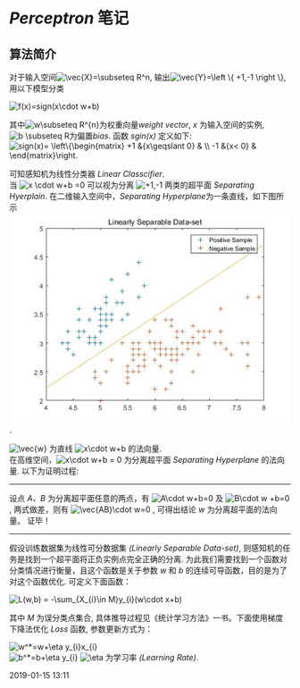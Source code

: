 # ***Perceptron*** 笔记
## 算法简介
对于输入空间<img src="https://latex.codecogs.com/png.latex?\vec{X}=\subseteq&space;R^n" title="\vec{X}=\subseteq R^n" />, 输出<img src="https://latex.codecogs.com/gif.latex?\vec{Y}=\left&space;\{&space;&plus;1,-1&space;\right&space;\}" title="\vec{Y}=\left \{ +1,-1 \right \}" />, 用以下模型分类
  
  <img src="https://latex.codecogs.com/gif.latex?f(x)=sign(x\cdot&space;w&plus;b)" title="f(x)=sign(x\cdot w+b)" />   

 其中<img src="https://latex.codecogs.com/gif.latex?w\subseteq&space;R^{n}" title="w\subseteq R^{n}" />为权重向量*weight vector*,  *x* 为输入空间的实例, <img src="https://latex.codecogs.com/gif.latex?b&space;\subseteq&space;R" title="b \subseteq R" />为偏置*bias*. 函数 *sgin(x)* 定义如下:  
<img src="https://latex.codecogs.com/gif.latex?sign(x)=&space;\left\{\begin{matrix}&space;&plus;1&space;&{x\geqslant&space;0}&space;&&space;\\&space;-1&space;&{x<&space;0}&space;&&space;\end{matrix}\right." title="sign(x)= \left\{\begin{matrix} +1 &{x\geqslant 0} & \\ -1 &{x< 0} & \end{matrix}\right." />

可知感知机为线性分类器 *Linear Classcifier*.  
当  <img src="https://latex.codecogs.com/png.latex?x&space;\cdot&space;w&plus;b&space;=0" title="x \cdot w+b =0" />  可以视为分离 <img src="https://latex.codecogs.com/png.latex?&plus;1,-1" title="+1,-1" /> 两类的超平面 *Separating Hyerplain*. 在二维输入空间中，*Separating Hyperplane*为一条直线，如下图所示![img](../img/perceptron_1.jpg).

<img src="https://latex.codecogs.com/png.latex?\vec{w}" title="\vec{w}" />  为直线 <img src="https://latex.codecogs.com/png.latex?x\cdot&space;w&plus;b" title="x\cdot w+b" /> 的法向量.  
在高维空间，<img src="https://latex.codecogs.com/png.latex?x\cdot&space;w&plus;b&space;=&space;0" title="x\cdot w+b = 0" /> 为分离超平面 *Separating Hyperplane* 的法向量. 以下为证明过程:  

---
设点 *A、B* 为分离超平面任意的两点，有 <img src="https://latex.codecogs.com/png.latex?A\cdot&space;w&plus;b=0" title="A\cdot w+b=0" /> 及 <img src="https://latex.codecogs.com/png.latex?B\cdot&space;w&space;&plus;b=0" title="B\cdot w +b=0" /> , 两式做差，则有 <img src="https://latex.codecogs.com/png.latex?\vec{AB}\cdot&space;w=0" title="\vec{AB}\cdot w=0" /> , 可得出结论 *w* 为分离超平面的法向量。 证毕！  

---
假设训练数据集为线性可分数据集 *(Linearly Separable Data-set)*, 则感知机的任务是找到一个超平面将正负实例点完全正确的分离. 为此我们需要找到一个函数对分类情况进行衡量，且这个函数是关于参数 *w* 和 *b* 的连续可导函数，目的是为了对这个函数优化. 可定义下面函数：  

<img src="https://latex.codecogs.com/png.latex?L(w,b)&space;=&space;-\sum_{X_{i}\in&space;M}y_{i}(w\cdot&space;x&plus;b)" title="L(w,b) = -\sum_{X_{i}\in M}y_{i}(w\cdot x+b)" />  

其中 *M* 为误分类点集合, 具体推导过程见《统计学习方法》一书。下面使用梯度下降法优化 *Loss* 函数, 参数更新方式为：

<img src="https://latex.codecogs.com/png.latex?w^*=w&plus;\eta&space;y_{i}x_{i}" title="w^*=w+\eta y_{i}x_{i}" />\
<img src="https://latex.codecogs.com/png.latex?b^*=b&plus;\eta&space;y_{i}" title="b^*=b+\eta y_{i}" /> 
<img src="https://latex.codecogs.com/png.latex?\eta" title="\eta" /> 为学习率 *(Learning Rate)*.
  
2019-01-15 13:11 

